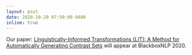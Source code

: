```yaml
---
layout: post
date: 2020-10-20 07:59:00-0400
inline: true
---
```


Our paper: [Linguistically-Informed Transformations (LIT): A Method for Automatically Generating Contrast Sets](https://www.aclweb.org/anthology/2020.blackboxnlp-1.12/) will appear at BlackboxNLP 2020.
